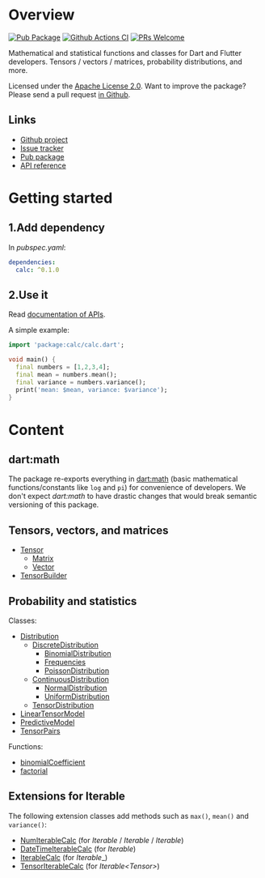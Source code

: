 # Overview
[![Pub Package](https://img.shields.io/pub/v/calc.svg)](https://pub.dartlang.org/packages/calc)
[![Github Actions CI](https://github.com/dint-dev/calc/workflows/Dart%20CI/badge.svg)](https://github.com/dint-dev/calc/actions?query=workflow%3A%22Dart+CI%22)
[![PRs Welcome](https://img.shields.io/badge/PRs-welcome-brightgreen.svg)](https://github.com/dint-dev/calc)

Mathematical and statistical functions and classes for Dart and Flutter developers.
Tensors / vectors / matrices, probability distributions, and more.

Licensed under the [Apache License 2.0](LICENSE). Want to improve the package? Please send a pull
request [in Github](https://github.com/dint-dev/math).

## Links
  * [Github project](https://github.com/dint-dev/math)
  * [Issue tracker](https://github.com/dint-dev/math/issues)
  * [Pub package](https://pub.dev/packages/math)
  * [API reference](https://pub.dev/documentation/calc/latest/)

# Getting started
## 1.Add dependency
In _pubspec.yaml_:
```yaml
dependencies:
  calc: ^0.1.0
```

## 2.Use it
Read [documentation of APIs](https://pub.dev/documentation/calc/latest/).

A simple example:
```dart
import 'package:calc/calc.dart';

void main() {
  final numbers = [1,2,3,4];
  final mean = numbers.mean();
  final variance = numbers.variance();
  print('mean: $mean, variance: $variance');
}
```

# Content
## dart:math
The package re-exports everything in [dart:math](https://api.flutter.dev/flutter/dart-math/dart-math-library.html)
(basic mathematical functions/constants like `log` and `pi`) for convenience of developers. We don't
expect _dart:math_ to have drastic changes that would break semantic versioning of this package.

## Tensors, vectors, and matrices
  * [Tensor](https://pub.dev/documentation/calc/latest/calc/Tensor-class.html)
    * [Matrix](https://pub.dev/documentation/calc/latest/calc/Matrix-class.html)
    * [Vector](https://pub.dev/documentation/calc/latest/calc/Vector-class.html)
  * [TensorBuilder](https://pub.dev/documentation/calc/latest/calc/TensorBuilder-class.html)

## Probability and statistics
Classes:
  * [Distribution](https://pub.dev/documentation/calc/latest/calc/Distribution-class.html)
    * [DiscreteDistribution](https://pub.dev/documentation/calc/latest/calc/DiscreteDistribution-class.html)
      * [BinomialDistribution](https://pub.dev/documentation/calc/latest/calc/BinomialDistribution-class.html)
      * [Frequencies](https://pub.dev/documentation/calc/latest/calc/Frequencies-class.html)
      * [PoissonDistribution](https://pub.dev/documentation/calc/latest/calc/PoissonDistribution-class.html)
    * [ContinuousDistribution](https://pub.dev/documentation/calc/latest/calc/ContinuousDistribution-class.html)
      * [NormalDistribution](https://pub.dev/documentation/calc/latest/calc/NormalDistribution-class.html)
      * [UniformDistribution](https://pub.dev/documentation/calc/latest/calc/UniformDistribution-class.html)
    * [TensorDistribution](https://pub.dev/documentation/calc/latest/calc/TensorDistribution-class.html)
  * [LinearTensorModel](https://pub.dev/documentation/calc/latest/calc/LinearTensorModel-class.html)
  * [PredictiveModel](https://pub.dev/documentation/calc/latest/calc/PredictiveModel-class.html)
  * [TensorPairs](https://pub.dev/documentation/calc/latest/calc/TensorPairs-class.html)

Functions:
  * [binomialCoefficient](https://pub.dev/documentation/calc/latest/calc/binomialCoefficient.html)
  * [factorial](https://pub.dev/documentation/calc/latest/calc/factorial.html)

## Extensions for Iterable<T>
The following extension classes add methods such as `max()`, `mean()` and `variance()`:
 * [NumIterableCalc](https://pub.dev/documentation/calc/latest/calc/NumIterableCalc-class.html) (for _Iterable<num>_ / _Iterable<int>_ / _Iterable<double>_)
 * [DateTimeIterableCalc](https://pub.dev/documentation/calc/latest/calc/DateTimeIterableCalc-class.html) (for _Iterable<DateTime>_)
 * [IterableCalc](https://pub.dev/documentation/calc/latest/calc/IterableCalc-class.html) (for _Iterable_<T>_)
 * [TensorIterableCalc](https://pub.dev/documentation/calc/latest/calc/TensorIterableCalc-class.html) (for _Iterable<Tensor<T>>_)